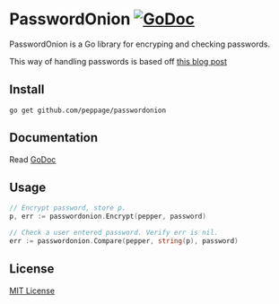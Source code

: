 # PasswordOnion [![GoDoc](https://godoc.org/github.com/peppage/passwordonion?status.svg)](https://godoc.org/github.com/peppage/passwordonion)

PasswordOnion is a Go library for encryping and checking passwords.

This way of handling passwords is based off [this blog post](https://blogs.dropbox.com/tech/2016/09/how-dropbox-securely-stores-your-passwords)

## Install
```
go get github.com/peppage/passwordonion
```

## Documentation

Read [GoDoc](https://godoc.org/github.com/peppage/passwordonion)

## Usage
```Go
// Encrypt password, store p.
p, err := passwordonion.Encrypt(pepper, password)

// Check a user entered password. Verify err is nil.
err := passwordonion.Compare(pepper, string(p), password)
```

License
-----------
[MIT License](LICENSE.md)
